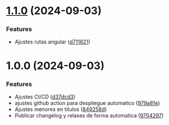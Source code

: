 # [1.1.0](https://github.com/zluis1992/Ecommerce-Front/compare/v1.0.0...v1.1.0) (2024-09-03)


### Features

* Ajustes rutas angular ([d711621](https://github.com/zluis1992/Ecommerce-Front/commit/d71162193fc12cd55df8486b35edb23134c7d3ad))

# 1.0.0 (2024-09-03)


### Features

* Ajustes CI/CD ([d37dcd3](https://github.com/zluis1992/Ecommerce-Front/commit/d37dcd355fab53efcfe667b5530ca7ff5d4d308d))
* ajustes github action para despliegue automatico ([979a81e](https://github.com/zluis1992/Ecommerce-Front/commit/979a81e557dafa9dd8e307d5285bfba903219d97))
* Ajustes menores en titulos ([849258d](https://github.com/zluis1992/Ecommerce-Front/commit/849258dc49b3915588c6c62175b815165c4d9877))
* Publicar changelog y relases de forma automatica ([9704297](https://github.com/zluis1992/Ecommerce-Front/commit/970429750f06527c9d04bb8c89079d77b76c31df))
